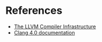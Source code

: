 # References

- [The LLVM Compiler Infrastructure](http://llvm.org)
- [Clang 4.0 documentation](http://clang.llvm.org/docs/index.html)
